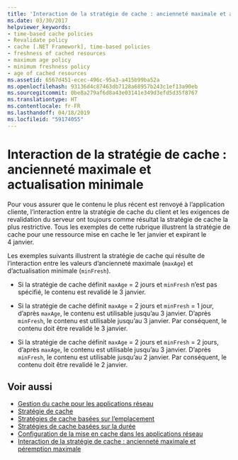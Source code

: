 ```yaml
---
title: 'Interaction de la stratégie de cache : ancienneté maximale et actualisation minimale'
ms.date: 03/30/2017
helpviewer_keywords:
- time-based cache policies
- Revalidate policy
- cache [.NET Framework], time-based policies
- freshness of cached resources
- maximum age policy
- minimum freshness policy
- age of cached resources
ms.assetid: 6567d451-ecec-496c-95a3-a415b99ba52a
ms.openlocfilehash: 93136d4c87463db7128a68957b243c1ef13a90eb
ms.sourcegitcommit: 0be8a279af6d8a43e03141e349d3efd5d35f8767
ms.translationtype: HT
ms.contentlocale: fr-FR
ms.lasthandoff: 04/18/2019
ms.locfileid: "59174055"
---
```

# <a name="cache-policy-interactionmaximum-age-and-minimum-freshness"></a>Interaction de la stratégie de cache : ancienneté maximale et actualisation minimale
Pour vous assurer que le contenu le plus récent est renvoyé à l’application cliente, l’interaction entre la stratégie de cache du client et les exigences de revalidation du serveur ont toujours comme résultat la stratégie de cache la plus restrictive. Tous les exemples de cette rubrique illustrent la stratégie de cache pour une ressource mise en cache le 1er janvier et expirant le 4 janvier.  
  
 Les exemples suivants illustrent la stratégie de cache qui résulte de l’interaction entre les valeurs d’ancienneté maximale (`maxAge`) et d’actualisation minimale (`minFresh`).  
  
-   Si la stratégie de cache définit `maxAge` = 2 jours et `minFresh` n’est pas spécifié, le contenu est revalidé le 3 janvier.  
  
-   Si la stratégie de cache définit `maxAge` = 2 jours et `minFresh` = 1 jour, d’après `maxAge`, le contenu est utilisable jusqu’au 3 janvier. D’après `minFresh`, le contenu est utilisable jusqu’au 3 janvier. Par conséquent, le contenu doit être revalidé le 3 janvier.  
  
-   Si la stratégie de cache définit `maxAge` = 2 jours et `minFresh` = 2 jours, d’après `maxAge`, le contenu est utilisable jusqu’au 3 janvier. D’après `minFresh`, le contenu est utilisable jusqu’au 2 janvier. Par conséquent, le contenu doit être revalidé le 2 janvier.  
  
## <a name="see-also"></a>Voir aussi

- [Gestion du cache pour les applications réseau](../../../docs/framework/network-programming/cache-management-for-network-applications.md)
- [Stratégie de cache](../../../docs/framework/network-programming/cache-policy.md)
- [Stratégies de cache basées sur l’emplacement](../../../docs/framework/network-programming/location-based-cache-policies.md)
- [Stratégies de cache basées sur la durée](../../../docs/framework/network-programming/time-based-cache-policies.md)
- [Configuration de la mise en cache dans les applications réseau](../../../docs/framework/network-programming/configuring-caching-in-network-applications.md)
- [Interaction de la stratégie de cache : ancienneté maximale et péremption maximale](../../../docs/framework/network-programming/cache-policy-interaction-maximum-age-and-maximum-staleness.md)
